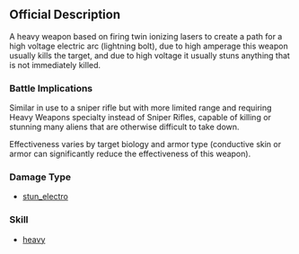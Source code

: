 ## Official Description

A heavy weapon based on firing twin ionizing lasers to create a path for
a high voltage electric arc (lightning bolt), due to high amperage this
weapon usually kills the target, and due to high voltage it usually
stuns anything that is not immediately killed.

### Battle Implications

Similar in use to a sniper rifle but with more limited range and
requiring Heavy Weapons specialty instead of Sniper Rifles, capable of
killing or stunning many aliens that are otherwise difficult to take
down.

Effectiveness varies by target biology and armor type (conductive skin
or armor can significantly reduce the effectiveness of this weapon).

### Damage Type

- [stun_electro](Damage/stun_electro "wikilink")

### Skill

- [heavy](Skills/heavy "wikilink")